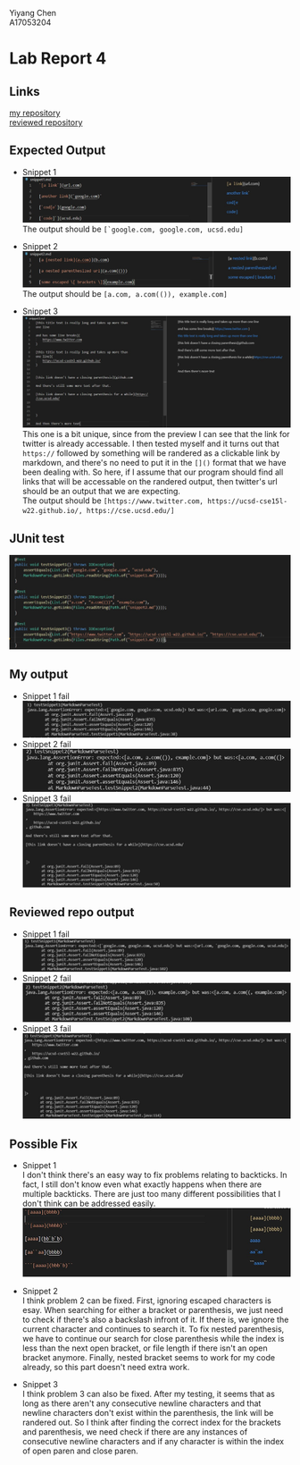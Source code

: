 Yiyang Chen  
A17053204

# Lab Report 4 #
## Links ##  
[my repository](https://github.com/yi113/markdown-parse)  
[reviewed repository](https://github.com/yih365/markdown-parse)  

## Expected Output ##  

- Snippet 1  
![image](snippet1expect.jpg)  
The output should be ``[`google.com, google.com, ucsd.edu]``

- Snippet 2
![image](snippet2expect.jpg)  
The output should be ``[a.com, a.com(()), example.com]``  

- Snippet 3 
![image](snippet3expect.jpg) 
This one is a bit unique, since from the preview I can see that the link for twitter is already accessable. I then tested myself and it turns out that `https://` followed by something will be randered as a clickable link by markdown, and there's no need to put it in the `[]()` format that we have been dealing with. So here, if I assume that our program should find all links that will be accessable on the randered output, then twitter's url should be an output that we are expecting.   
The output should be ``[https://www.twitter.com, https://ucsd-cse15l-w22.github.io/, https://cse.ucsd.edu/]``  

## JUnit test ##  
![image](markdowntest.jpg)  

## My output ##  
- Snippet 1 fail
![image](mytest1fail.jpg)
- Snippet 2 fail
![image](mytest2fail.jpg)
- Snippet 3 fail
![image](mytest3fail.jpg)

## Reviewed repo output ##
- Snippet 1 fail
![image](othertest1fail.jpg)
- Snippet 2 fail
![image](othertest2fail.jpg)
- Snippet 3 fail
![image](othertest3fail.jpg)

## Possible Fix ##
- Snippet 1  
I don't think there's an easy way to fix problems relating to backticks. In fact, I still don't know even what exactly happens when there are multiple backticks. There are just too many different possibilities that I don't think can be addressed easily. 
![image](onefix.jpg)

- Snippet 2  
I think problem 2 can be fixed. First, ignoring escaped characters is esay. When searching for either a bracket or parenthesis, we just need to check if there's also a backslash infront of it. If there is, we ignore the current character and continues to search it. To fix nested parenthesis, we have to continue our search for close parenthesis while the index is less than the next open bracket, or file length if there isn't an open bracket anymore. Finally, nested bracket seems to work for my code already, so this part doesn't need extra work. 

- Snippet 3  
I think problem 3 can also be fixed. After my testing, it seems that as long as there aren't any consecutive newline characters and that newline characters don't exist within the parenthesis, the link will be randered out. So I think after finding the correct index for the brackets and parenthesis, we need check if there are any instances of consecutive newline characters and if any character is within the index of open paren and close paren. 